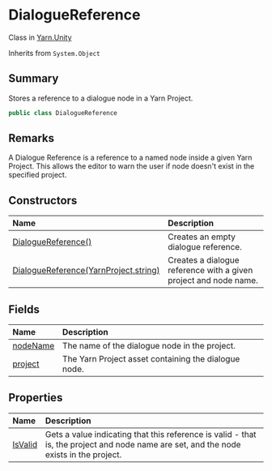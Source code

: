 # DialogueReference

Class in [Yarn.Unity](/api/csharp/yarn.unity.md)

Inherits from `System.Object`

## Summary


Stores a reference to a dialogue node in a Yarn Project.


```csharp
public class DialogueReference
```

## Remarks


A Dialogue Reference is a reference to a named node inside a given Yarn
Project. This allows the editor to warn the user if node doesn't exist
in the specified project.


## Constructors

|Name|Description|
|:---|:---|
|[DialogueReference()](/api/csharp/yarn.unity.dialoguereference..ctor-1.md)|Creates an empty dialogue reference.|
|[DialogueReference(YarnProject,string)](/api/csharp/yarn.unity.dialoguereference..ctor-2.md)|Creates a dialogue reference with a given project and node name.|

## Fields

|Name|Description|
|:---|:---|
|[nodeName](/api/csharp/yarn.unity.dialoguereference.nodename.md)|The name of the dialogue node in the project.|
|[project](/api/csharp/yarn.unity.dialoguereference.project.md)|The Yarn Project asset containing the dialogue node.|

## Properties

|Name|Description|
|:---|:---|
|[IsValid](/api/csharp/yarn.unity.dialoguereference.isvalid.md)|Gets a value indicating that this reference is valid - that is, the project and node name are set, and the node exists in the project.|

